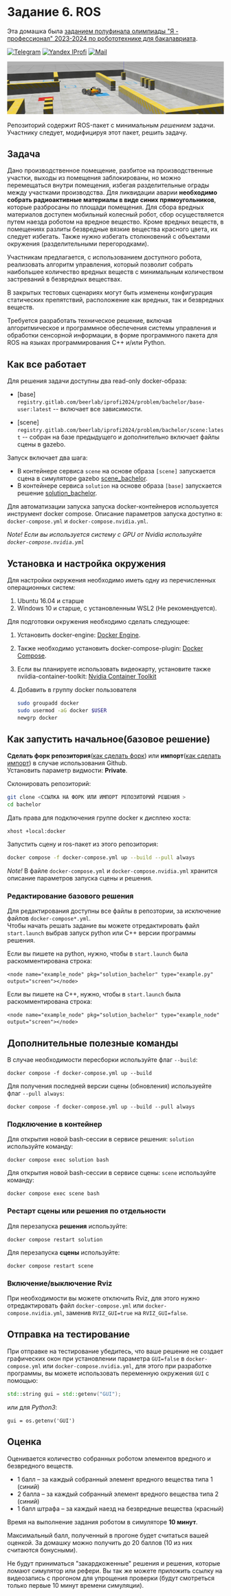 # Задание 6. ROS
Эта домашка была [заданием полуфинала олимпиады "Я - профессионал" 2023-2024 по робототехнике для бакалавриата](https://gitlab.com/beerlab/iprofi2024/problem/bachelor).

[![Telegram](https://img.shields.io/badge/Telegram-2CA5E0?style=for-the-badge&logo=telegram&logoColor=white)](https://t.me/iprofirobots) [![Yandex IProfi](https://img.shields.io/badge/yandex-%23FF0000.svg?&style=for-the-badge&logo=yandex&logoColor=white)](https://yandex.ru/profi/second_stage) [![Mail](https://custom-icon-badges.demolab.com/badge/-iprofi.robotics@yandex.ru-red?style=for-the-badge&logo=mention&logoColor=white)](mailto:iprofi.robotics@yandex.ru)


![scene pic](docs/figures/scene_view.png)


Репозиторий содержит ROS-пакет с минимальным *решением* задачи. Участнику следует, модифицируя этот пакет, решить задачу.

## Задача

Дано производственное помещение, разбитое на производственные участки, выходы из помещения заблокированы, но можно перемещаться внутри помещения, избегая разделительные ограды между участками производства. Для ликвидации аварии **необходимо собрать радиоактивные материалы в виде синих прямоугольников**, которые разбросаны по площади помещения. Для сбора вредных материалов доступен мобильный колесный робот, сбор осуществляется путем наезда роботом на вредное вещество. Кроме вредных веществ, в помещениях разлиты безвредные вязкие вещества красного цвета, их следует избегать. Также нужно избегать столкновений с объектами окружения (разделительными перегородками).

Участникам предлагается, с использованием доступного робота, реализовать алгоритм управления, который позволит собрать наибольшее количество вредных веществ с минимальным количеством застреваний в безвредных веществах.

В закрытых тестовых сценариях могут быть изменены конфигурация статических препятствий, расположение как вредных, так и безвредных веществ.

Требуется разработать техническое решение, включая алгоритмическое и программное обеспечения системы управления и обработки сенсорной информации, в форме программного пакета для ROS на языках программирования С++ и/или Python.


## Как все работает

Для решения задачи доступны два read-only docker-образа:

- [base] `registry.gitlab.com/beerlab/iprofi2024/problem/bachelor/base-user:latest` -- включает все зависимости.

- [scene] `registry.gitlab.com/beerlab/iprofi2024/problem/bachelor/scene:latest` -- собран на базе предыдущего и дополнительно включает файлы сцены в gazebo.

Запуск включает два шага:
- В контейнере сервиса `scene` на основе образа `[scene]` запускается сцена в симуляторе gazebo [scene_bachelor](https://gitlab.com/beerlab/iprofi2024_dev/problem/bachelor_scene).
- В контейнере сервиса `solution` на основе образа `[base]` запускается решение [solution_bachelor](https://gitlab.com/beerlab/iprofi2024/problem/bachelor).

Для автоматизации запуска запуска docker-контейнеров используется инструмент docker compose. Описание параметров запуска доступно в: `docker-compose.yml` и `docker-compose.nvidia.yml`.

*Note! Если вы используется систему с GPU от Nvidia используйте `docker-compose.nvidia.yml`*


## Установка и настройка окружения

Для настройки окружения необходимо иметь одну из перечисленных операционных систем:
1. Ubuntu 16.04 и старше
2. Windows 10 и старше, с установленным WSL2 (Не рекомендуется).

Для подготовки окружения необходимо сделать следующее:
1. Установить docker-engine: [Docker Engine](https://docs.docker.com/engine/install/ubuntu/).  
2. Также необходимо установить docker-compose-plugin: [Docker Compose](https://docs.docker.com/compose/install/linux/).  
3. Если вы планируете использовать видеокарту, установите также nviidia-container-toolkit: [Nvidia Container Toolkit](https://docs.nvidia.com/datacenter/cloud-native/container-toolkit/install-guide.html)
4. Добавить в группу docker пользователя

    ```bash
    sudo groupadd docker 
    sudo usermod -aG docker $USER 
    newgrp docker
    ```

## Как запустить начальное(базовое решение)
**Сделать форк репозитория**([как сделать форк](https://docs.gitlab.com/ee/user/project/repository/forking_workflow.html)) или **импорт**([как сделать импорт](https://docs.github.com/en/migrations/importing-source-code/using-github-importer/importing-a-repository-with-github-importer)) в случае использования Github.  
Установить параметр видмости: **Private**.  

Склонировать репозиторий:

```bash
git clone <ССЫЛКА НА ФОРК ИЛИ ИМПОРТ РЕПОЗИТОРИЙ РЕШЕНИЯ >
cd bachelor
```

Дать права для подключения группе docker к дисплею хоста:

```
xhost +local:docker
```

Запустить сцену и ros-пакет из этого репозитория:

```bash
docker compose -f docker-compose.yml up --build --pull always
```
*Note!* В файле `docker-compose.yml` и `docker-compose.nvidia.yml` хранится описание параметров запуска сцены и решения.

### Редактирование базового решения
Для редактирования доступны все файлы в репозтории, за исключение файлов `docker-compose*.yml`.  
Чтобы начать решать задание вы можете отредактировать файл `start.launch` выбрав запуск python или C++ версии программы решения. 

Если вы пишете на python, нужно, чтобы в `start.launch` была раскомментирована строка: 

    <node name="example_node" pkg="solution_bachelor" type="example.py" output="screen"></node>

Если вы пишете на C++, нужно, чтобы в `start.launch` была раскомментирована строка: 

    <node name="example_node" pkg="solution_bachelor" type="example_node" output="screen"></node>

## Дополнительные полезные команды

В случае необходимости пересборки используйте флаг `--build`:

    docker compose -f docker-compose.yml up --build

Для получения последней версии сцены (обновления) используейте флаг `--pull always`:

    docker compose -f docker-compose.yml up --build --pull always

### Подключение в контейнер

Для открытия новой bash-сессии в сервисе решения: `solution` используйте команду:

    docker compose exec solution bash

Для открытия новой bash-сессии в сервисе сцены: `scene` используйте команду:

    docker compose exec scene bash

### Рестарт сцены или решения по отдельности
Для перезапуска **решения** используйте:

    docker compose restart solution

Для перезапуска **сцены** используйте:

    docker compose restart scene

###  Включение/выключение Rviz

При необходимости вы можете отключить Rviz, для этого нужно отредактировать файл `docker-compose.yml` или `docker-compose.nvidia.yml`, заменив `RVIZ_GUI=true` на `RVIZ_GUI=false`.

## Отправка на тестирование
При отправке на тестирование убедитесь, что ваше решение не создает графических окон при установлении параметра `GUI=false` в `docker-compose.yml` или `docker-compose.nvidia.yml`, для этого при разработке программы, вы можете использовать переменную окружения `GUI` с помощью: 
```c++
std::string gui = std::getenv("GUI");
```
или для _Python3_:
```python3
gui = os.getenv('GUI')
```

## Оценка

Оценивается количество собранных роботом элементов вредного и безвредного веществ.

- 1 балл – за каждый собранный элемент вредного вещества типа 1 (синий)
- 2 балла – за каждый собранный элемент вредного вещества типа 2 (синий)
- 1 балл штрафа – за каждый наезд на безвредные вещества (красный)

Время на выполнение задания роботом в симуляторе **10 минут**.


Максимальный балл, полученный в прогоне будет считаться вашей оценкой. За домашку можно получить до 20 баллов (10 из них считаются бонусными). 

Не будут приниматься "закардкоженные" решения и решения, которые ломают симулятор или рефери. Вы так же можете приложить ссылку на видеозапись с прогоном для упрощения проверки (будут смотреться только первые 10 минут времени симуляции).
